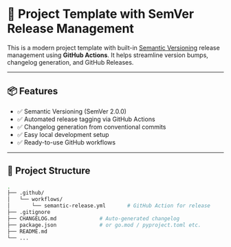 # 🚀 Project Template with SemVer Release Management

This is a modern project template with built-in [Semantic Versioning](https://semver.org/) release management using **GitHub Actions**. It helps streamline version bumps, changelog generation, and GitHub Releases.

---

## 📦 Features

- ✅ Semantic Versioning (SemVer 2.0.0)
- ✅ Automated release tagging via GitHub Actions
- ✅ Changelog generation from conventional commits
- ✅ Easy local development setup
- ✅ Ready-to-use GitHub workflows

---

## 📁 Project Structure

```bash
.
├── .github/
│   └── workflows/
│       └── semantic-release.yml       # GitHub Action for release
├── .gitignore
├── CHANGELOG.md              # Auto-generated changelog
├── package.json              # or go.mod / pyproject.toml etc.
├── README.md
└── ...
